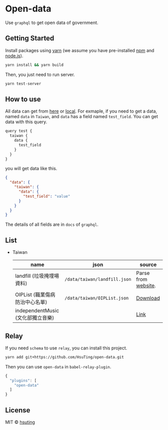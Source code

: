 # Open-data
Use `graphql` to get open data of government.

## Getting Started
Install packages using [yarn](https://yarnpkg.com/) (we assume you have pre-installed [npm](https://www.npmjs.com/) and [node.js](https://nodejs.org/)).

```sh
yarn install && yarn build
```

Then, you just need to run server.
```sh
yarn test-server
```

## How to use

All data can get from [here](https://open-data-server.herokuapp.com/graphql) or [local](http://localhost:8000/graphql).
For exmaple, if you need to get a data, named `data` in `Taiwan`, and `data` has a field named `test_field`.
You can get data with this query.
```javascript
query test {
  taiwan {
    data {
      test_field
    }
  }
}
```
you will get data like this.
```json
{
  "data": {
    "taiwan": {
      "data": {
        "test_field": "value"
      }
    }
  }
}
```
The details of all fields are in `docs` of `graphql`.

## List

- Taiwan

  | name | json | source |
  |------|------|--------|
  | landfill (垃圾掩埋場資料) | `/data/taiwan/landfill.json` | Parse from [website](http://erdb.epa.gov.tw/DataRepository/Facilities/Landfill.aspx?topic1=%E5%9C%B0&topic2=%E6%B1%A1%E6%9F%93%E9%98%B2%E6%B2%BB&subject=%E5%BB%A2%E6%A3%84%E7%89%A9%E8%99%95%E7%90%86). |
  | OIPList (職業傷病防治中心名單) | `/data/taiwan/OIPList.json` | [Download](http://data.gov.tw/iisi/logaccess/77094?dataUrl=http://apiservice.mol.gov.tw/OdService/download/A17000000J-000003-gnl&ndctype=JSON&ndcnid=5957) |
  | independentMusic (文化部獨立音樂) | | [Link](https://cloud.culture.tw/frontsite/trans/SearchShowAction.do?method=doFindTypeJ&category=5) |

## Relay
If you need `schema` to use `relay`, you can install this project.
```sh
yarn add git+https://github.com/HsuTing/open-data.git
```

Then you can use `open-data` in `babel-relay-plugin`.
```javascript
{
  "plugins": [
    "open-data"
  ]
}
```

## License
MIT © [hsuting](http://hsuting.com)
